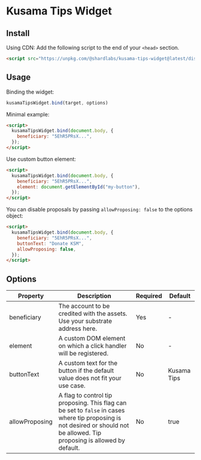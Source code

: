 # Kusama Tips Widget

## Install

Using CDN: Add the following script to the end of your `<head>` section.

```html
<script src="https://unpkg.com/@shardlabs/kusama-tips-widget@latest/dist/bundle.min.js"></script>
```

## Usage

Binding the widget:

```js
kusamaTipsWidget.bind(target, options)
```

Minimal example:

```html
<script>
  kusamaTipsWidget.bind(document.body, {
    beneficiary: "5EhR5PRsX...",
  });
</script>
```

Use custom button element:

```html
<script>
  kusamaTipsWidget.bind(document.body, {
    beneficiary: "5EhR5PRsX...",
    element: document.getElementById("my-button"),
  });
</script>
```

You can disable proposals by passing `allowProposing: false` to the options object:

```html
<script>
  kusamaTipsWidget.bind(document.body, {
    beneficiary: "5EhR5PRsX...",
    buttonText: "Donate KSM",
    allowProposing: false,
  });
</script>
```

## Options

| Property | Description | Required | Default |
|-|-|-|-|
| beneficiary | The account to be credited with the assets. Use your substrate address here. | Yes | - |
| element | A custom DOM element on which a click handler will be registered. | No | - |
| buttonText | A custom text for the button if the default value does not fit your use case. | No | Kusama Tips |
| allowProposing | A flag to control tip proposing. This flag can be set to `false` in cases where tip proposing is not desired or should not be allowed. Tip proposing is allowed by default. | No | true |
